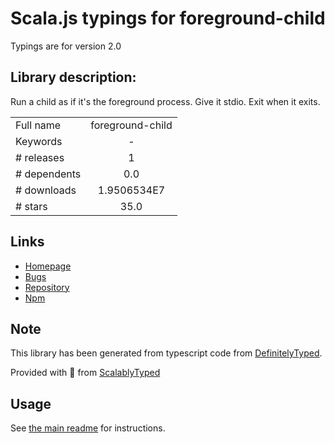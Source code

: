 
# Scala.js typings for foreground-child

Typings are for version 2.0

## Library description:
Run a child as if it's the foreground process.  Give it stdio.  Exit when it exits.

|                    |                 |
| ------------------ | :-------------: |
| Full name          | foreground-child |
| Keywords           | - |
| # releases         | 1 |
| # dependents       | 0.0 |
| # downloads        | 1.9506534E7 |
| # stars            | 35.0 |

## Links
- [Homepage](https://github.com/tapjs/foreground-child#readme)
- [Bugs](https://github.com/tapjs/foreground-child/issues)
- [Repository](https://github.com/tapjs/foreground-child)
- [Npm](https://www.npmjs.com/package/foreground-child)
    


## Note
This library has been generated from typescript code from [DefinitelyTyped](https://definitelytyped.org).

Provided with :purple_heart: from [ScalablyTyped](https://github.com/oyvindberg/ScalablyTyped)

## Usage
See [the main readme](../../readme.md) for instructions.


